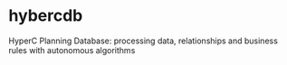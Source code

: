 # hybercdb
HyperC Planning Database: processing data, relationships and business rules with autonomous algorithms
